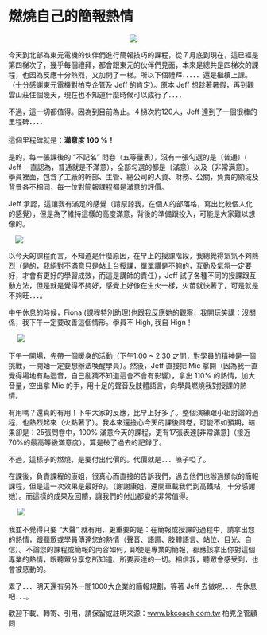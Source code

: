 # 燃燒自己的簡報熱情 

<div style="clear: both; text-align: center;"></div>
<div style="clear: both; text-align: center;"><a href="http://3.bp.blogspot.com/-B63Xd5Lg43A/VhUjxdtvxxI/AAAAAAAAN6w/3v2PmGjN0rU/s1600/tecoj001.JPG" style="margin-left: 1em; margin-right: 1em;"><img border="0" src="http://3.bp.blogspot.com/-B63Xd5Lg43A/VhUjxdtvxxI/AAAAAAAAN6w/3v2PmGjN0rU/s1600/tecoj001.JPG"/></a></div>
<p>今天到北部為東元電機的伙伴們進行簡報技巧的課程，從７月底到現在，這已經是第四梯次了，幾乎每個禮拜，都會跟東元的伙伴們見面，本來是總共是四梯次的課程，也因為反應十分熱烈，又加開了一梯。所以下個禮拜．．．．．還是繼續上課。（十分感謝東元電機對柏克企管及 Jeff 的肯定）。原本 Jeff 想趁著暑假，再到觀雲山莊住個幾天，現在也不知道什麼時候可以成行了．．．．</p>
<p>不過，這一切都值得。因為到目前為止。４梯次約120人，Jeff 達到了一個很棒的里程碑．．．．<br/><a name="more"></a><br/>這個里程碑就是：<b>滿意度 100 %！</b></p>
<p>是的，每一張課後的 “不記名” 問卷（五等量表），沒有一張勾選的是〔普通〕( Jeff 一直認為，普通就是不滿意），全部勾選的都是〔滿意〕以及〔非常满意〕。學員裡面，包含了工廠的幹部、主管、總公司的人資、財務、公關，負責的領域及背景各不相同，每一位對簡報課程都是滿意的評價。</p>
<p>Jeff 承認，這讓我有滿足的感覺（請原諒我，在個人的部落格，寫出比較個人化的感覺），但是為了維持這樣的高度滿意，背後的準備跟投入，可能是大家難以想像的。</p>
<p><a href="http://3.bp.blogspot.com/-S-7UctD_1R8/VhUjxccyx_I/AAAAAAAAN60/0-xQtDx9Xrk/s1600/hsr.jpg" style="margin-left: 1em; margin-right: 1em; text-align: center;"><img border="0" src="http://3.bp.blogspot.com/-S-7UctD_1R8/VhUjxccyx_I/AAAAAAAAN60/0-xQtDx9Xrk/s1600/hsr.jpg"/></a></p>
<p>以今天的課程而言，不知道是什麼原因，在早上的授課階段，我總覺得氣氛不夠熱烈（是的，我絕對不滿意只是站上台授課，單單講是不夠的，互動及氣氛一定要好，才會有更好的學習成效，而這是講師的責任），Jeff 試了各種不同的授課跟互動方法，但是就是覺得不夠好，感覺上好像在生火一樣，火苗就快著了，可是就是不夠旺．．．。</p>
<p>中午休息的時候，Fiona (課程特別助理)也跟我反應她的觀察，我開玩笑講：沒關係，我下午一定要改善這個情形。學員不 High, 我自 Hign！</p>
<p> <a href="http://1.bp.blogspot.com/-RAhiINuTwis/VhUjxmKfYXI/AAAAAAAAN6s/_ZaiivvXWt0/s1600/tecoj003.JPG" style="margin-left: 1em; margin-right: 1em; text-align: center;"><img border="0" src="http://1.bp.blogspot.com/-RAhiINuTwis/VhUjxmKfYXI/AAAAAAAAN6s/_ZaiivvXWt0/s1600/tecoj003.JPG"/></a></p>
<p>下午一開場，先帶一個暖身的活動（下午1:00 ~ 2:30 之間，對學員的精神是一個挑戰，一開始一定要想辦法喚醒學員）。然後，Jeff 直接把 Mic 拿開（因為我一直覺得場地有點迴音，自己亂猜不知道這會不會有影響），拿出 110% 的熱情，加大音量，空出拿 Mic 的手，用十足的聲音及肢體語言，向學員燃燒我對授課的熱情。</p>
<p>有用嗎？還真的有用！下午大家的反應，比早上好多了。整個演練跟小組討論的過程，也熱烈起來（火點著了）。我本來還擔心今天的課後問卷，可能不如預期，結果卻是：25張問卷中，100% 滿意今天的課程，更有17張表達[非常滿意]（接近 70%的最高等級滿意度）。算是破了過去的記錄了。</p>
<p>不過，這樣子的燃燒，是要付出代價的。代價就是．．．嗓子啞了。</p>
<p>在課後，負責課程的康姐，很真心而直接的告訴我們，過去他們也辦過類似的簡報課程，但是這一次效果是最好的。（謝謝康姐，還開車載我們到高鐵站，十分感謝她）。而這樣的成果及回饋，讓我們的付出都變的非常值得。</p>
<p> <a href="http://2.bp.blogspot.com/-1qfzGdTKqDE/VhUjyGn-m-I/AAAAAAAAN7E/-W-QxoWPB4Y/s1600/tecoj004.JPG" style="margin-left: 1em; margin-right: 1em; text-align: center;"><img border="0" src="http://2.bp.blogspot.com/-1qfzGdTKqDE/VhUjyGn-m-I/AAAAAAAAN7E/-W-QxoWPB4Y/s1600/tecoj004.JPG"/></a></p>
<p>我並不覺得只要 “大聲” 就有用，更重要的是：在簡報或授課的過程中，請拿出您的熱情，跟聽眾或學員傳達您的熱情（聲音、語調、肢體語言、站位、目光、自信）。不論您的課程或簡報的內容如何，即使是專業的簡報，都應該拿出你對這個專業的熱情，跟聽眾分享您所知道、所要表達的一切。相信我，聽眾會感受到，也會被感動的。</p>
<p>累了．．．明天還有另外一間1000大企業的簡報規劃，等著 Jeff 去做呢．．．先休息吧．．．。</p>
<p>歡迎下載、轉寄、引用，請保留或註明來源：<a href="http://www.bkcoach.com.tw/">www.bkcoach.com.tw</a> 柏克企管顧問</p>